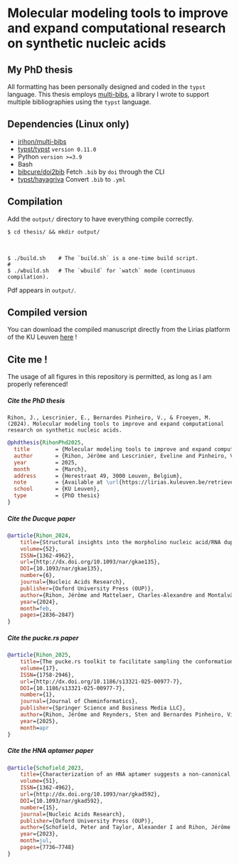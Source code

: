 # Molecular modeling tools to improve and expand computational research on synthetic nucleic acids

## My PhD thesis

All formatting has been personally designed and coded in the `typst` language.
This thesis employs [multi-bibs](https://github.com/jrihon/multi-bibs), a library I wrote to support multiple bibliographies using the `typst` language.

## Dependencies (Linux only)
- [jrihon/multi-bibs](https://github.com/jrihon/multi-bibs)
- [typst/typst](https://github.com/typst/typst) `version 0.11.0`
- Python `version >=3.9`
- Bash
- [bibcure/doi2bib](https://github.com/bibcure/doi2bib) Fetch `.bib` by `doi` through the CLI
- [typst/hayagriva](https://github.com/typst/hayagriva) Convert `.bib` to `.yml`

## Compilation

Add the `output/` directory to have everything compile correctly.

```shell
$ cd thesis/ && mkdir output/
```
</br>


```shell
$ ./build.sh    # The `build.sh` is a one-time build script.
#
$ ./wbuild.sh   # The `wbuild` for `watch` mode (continuous compilation).
```

Pdf appears in `output/`. 

## Compiled version
You can download the compiled manuscript directly from the Lirias platform of the KU Leuven [here](https://lirias.kuleuven.be/retrieve/785308) !
<!--
## Typst
Compiled with `typst` version `0.11.0`

Find `typst` and the compiler over at [typst/typst](https://github.com/typst/typst).
-->

<!--
## Questions ?
Feel free to ask! 
-->

## Cite me !
The usage of all figures in this repository is permitted, as long as I am properly referenced!

##### Cite the PhD thesis
```
Rihon, J., Lescrinier, E., Bernardes Pinheiro, V., & Froeyen, M. (2024). Molecular modeling tools to improve and expand computational research on synthetic nucleic acids.
```
```bib
@phdthesis{RihonPhd2025,
  title        = {Molecular modeling tools to improve and expand computational research on synthetic nucleic acids.},
  author       = {Rihon, Jérôme and Lescrinier, Eveline and Pinheiro, Vitor Bernardes and Froeyen, Mathy},
  year         = 2025,
  month        = {March},
  address      = {Herestraat 49, 3000 Leuven, Belgium},
  note         = {Available at \url{https://lirias.kuleuven.be/retrieve/785308}},
  school       = {KU Leuven},
  type         = {PhD thesis}
}
```

##### Cite the Ducque paper
```bib 
@article{Rihon_2024,
    title={Structural insights into the morpholino nucleic acid/RNA duplex using the new XNA builder Ducque in a molecular modeling pipeline},
    volume={52},
    ISSN={1362-4962},
    url={http://dx.doi.org/10.1093/nar/gkae135},
    DOI={10.1093/nar/gkae135},
    number={6},
    journal={Nucleic Acids Research},
    publisher={Oxford University Press (OUP)},
    author={Rihon, Jérôme and Mattelaer, Charles-Alexandre and Montalvão, Rinaldo Wander and Froeyen, Mathy and Pinheiro, Vitor Bernardes and Lescrinier, Eveline},
    year={2024},
    month=feb,
    pages={2836–2847} 
}
```

##### Cite the pucke.rs paper
```bib 
@article{Rihon_2025,
    title={The pucke.rs toolkit to facilitate sampling the conformational space of biomolecular monomers},
    volume={17},
    ISSN={1758-2946},
    url={http://dx.doi.org/10.1186/s13321-025-00977-7},
    DOI={10.1186/s13321-025-00977-7},
    number={1},
    journal={Journal of Cheminformatics},
    publisher={Springer Science and Business Media LLC},
    author={Rihon, Jérôme and Reynders, Sten and Bernardes Pinheiro, Vitor and Lescrinier, Eveline},
    year={2025},
    month=apr
}
``` 

##### Cite the HNA aptamer paper
```bib 
@article{Schofield_2023,
    title={Characterization of an HNA aptamer suggests a non-canonical G-quadruplex motif},
    volume={51},
    ISSN={1362-4962},
    url={http://dx.doi.org/10.1093/nar/gkad592},
    DOI={10.1093/nar/gkad592},
    number={15},
    journal={Nucleic Acids Research},
    publisher={Oxford University Press (OUP)},
    author={Schofield, Peter and Taylor, Alexander I and Rihon, Jérôme and Peña Martinez, Cristian D and Zinn, Sacha and Mattelaer, Charles-Alexandre and Jackson, Jennifer and Dhaliwal, Gurpreet and Schepers, Guy and Herdewijn, Piet and Lescrinier, Eveline and Christ, Daniel and Holliger, Philipp},
    year={2023},
    month=jul,
    pages={7736–7748}
}
```
